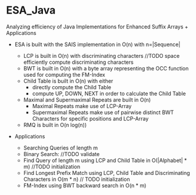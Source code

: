 # ESA_Java

Analyzing efficiency of Java Implementations for Enhanced Suffix Arrays + Applications

- ESA is built with the SAIS implementation in O(n) with n=|Sequence|

  - LCP is built in O(n) with discriminating characters //TODO space efficiently compute discriminating characters
  - BWT is built in O(n) with a byte array representing the OCC function used for computing the FM-Index
  - Child Table is built in O(n) with either
    - directly compute the Child Table
    - compute UP, DOWN, NEXT in order to calculate the Child Table
  - Maximal and Supermaximal Repeats are built in O(n)
    - Maximal Repeats make use of LCP-Array
    - Supermaximal Repeats make use of pairwise distinct BWT Characters for specific positions and LCP-Array
  - RMQ is built in O(n log(n))
  
- Applications
  - Searching Queries of length m
  - Binary Search: //TODO validate
  - Find Query of length m using LCP and Child Table in O(|Alphabet| * m) //TODO initialization
  - Find Longest Prefix Match using LCP, Child Table and Discriminating Characters in O(m * n) // TODO initialization
  - FM-Index using BWT backward search in O(n * m)   
    
 
